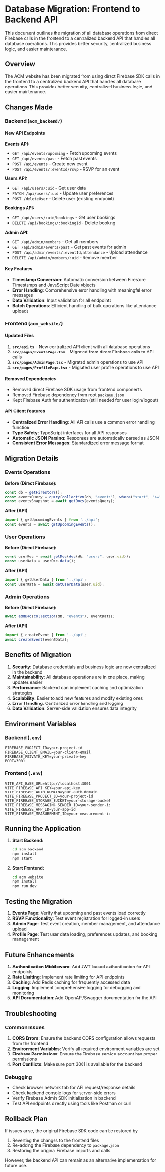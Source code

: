 # Database Migration: Frontend to Backend API

This document outlines the migration of all database operations from direct Firebase calls in the frontend to a centralized backend API that handles all database operations. This provides better security, centralized business logic, and easier maintenance.

## Overview

The ACM website has been migrated from using direct Firebase SDK calls in the frontend to a centralized backend API that handles all database operations. This provides better security, centralized business logic, and easier maintenance.

## Changes Made

### Backend (`acm_backend/`)

#### New API Endpoints

**Events API:**
- `GET /api/events/upcoming` - Fetch upcoming events
- `GET /api/events/past` - Fetch past events  
- `POST /api/events` - Create new event
- `POST /api/events/:eventId/rsvp` - RSVP for an event

**Users API:**
- `GET /api/users/:uid` - Get user data
- `PATCH /api/users/:uid` - Update user preferences
- `POST /deleteUser` - Delete user (existing endpoint)

**Bookings API:**
- `GET /api/users/:uid/bookings` - Get user bookings
- `DELETE /api/bookings/:bookingId` - Delete booking

**Admin API:**
- `GET /api/admin/members` - Get all members
- `GET /api/admin/events/past` - Get past events for admin
- `POST /api/admin/events/:eventId/attendance` - Upload attendance
- `DELETE /api/admin/members/:uid` - Remove member

#### Key Features

- **Timestamp Conversion**: Automatic conversion between Firestore Timestamps and JavaScript Date objects
- **Error Handling**: Comprehensive error handling with meaningful error messages
- **Data Validation**: Input validation for all endpoints
- **Batch Operations**: Efficient handling of bulk operations like attendance uploads

### Frontend (`acm_website/`)

#### Updated Files

1. **`src/api.ts`** - New centralized API client with all database operations
2. **`src/pages/EventsPage.tsx`** - Migrated from direct Firebase calls to API calls
3. **`src/pages/AdminPage.tsx`** - Migrated admin operations to use API
4. **`src/pages/ProfilePage.tsx`** - Migrated user profile operations to use API

#### Removed Dependencies

- Removed direct Firebase SDK usage from frontend components
- Removed Firebase dependency from root `package.json`
- Kept Firebase Auth for authentication (still needed for user login/logout)

#### API Client Features

- **Centralized Error Handling**: All API calls use a common error handling function
- **Type Safety**: TypeScript interfaces for all API responses
- **Automatic JSON Parsing**: Responses are automatically parsed as JSON
- **Consistent Error Messages**: Standardized error message format

## Migration Details

### Events Operations

**Before (Direct Firebase):**
```typescript
const db = getFirestore();
const eventsQuery = query(collection(db, "events"), where("start", ">=", Timestamp.now()));
const eventsSnapshot = await getDocs(eventsQuery);
```

**After (API):**
```typescript
import { getUpcomingEvents } from '../api';
const events = await getUpcomingEvents();
```

### User Operations

**Before (Direct Firebase):**
```typescript
const userDoc = await getDoc(doc(db, "users", user.uid));
const userData = userDoc.data();
```

**After (API):**
```typescript
import { getUserData } from '../api';
const userData = await getUserData(user.uid);
```

### Admin Operations

**Before (Direct Firebase):**
```typescript
await addDoc(collection(db, "events"), eventData);
```

**After (API):**
```typescript
import { createEvent } from '../api';
await createEvent(eventData);
```

## Benefits of Migration

1. **Security**: Database credentials and business logic are now centralized in the backend
2. **Maintainability**: All database operations are in one place, making updates easier
3. **Performance**: Backend can implement caching and optimization strategies
4. **Scalability**: Easier to add new features and modify existing ones
5. **Error Handling**: Centralized error handling and logging
6. **Data Validation**: Server-side validation ensures data integrity

## Environment Variables

### Backend (`.env`)
```
FIREBASE_PROJECT_ID=your-project-id
FIREBASE_CLIENT_EMAIL=your-client-email
FIREBASE_PRIVATE_KEY=your-private-key
PORT=3001
```

### Frontend (`.env`)
```
VITE_API_BASE_URL=http://localhost:3001
VITE_FIREBASE_API_KEY=your-api-key
VITE_FIREBASE_AUTH_DOMAIN=your-auth-domain
VITE_FIREBASE_PROJECT_ID=your-project-id
VITE_FIREBASE_STORAGE_BUCKET=your-storage-bucket
VITE_FIREBASE_MESSAGING_SENDER_ID=your-sender-id
VITE_FIREBASE_APP_ID=your-app-id
VITE_FIREBASE_MEASUREMENT_ID=your-measurement-id
```

## Running the Application

1. **Start Backend:**
   ```bash
   cd acm_backend
   npm install
   npm start
   ```

2. **Start Frontend:**
   ```bash
   cd acm_website
   npm install
   npm run dev
   ```

## Testing the Migration

1. **Events Page**: Verify that upcoming and past events load correctly
2. **RSVP Functionality**: Test event registration for logged-in users
3. **Admin Page**: Test event creation, member management, and attendance upload
4. **Profile Page**: Test user data loading, preferences updates, and booking management

## Future Enhancements

1. **Authentication Middleware**: Add JWT-based authentication for API endpoints
2. **Rate Limiting**: Implement rate limiting for API endpoints
3. **Caching**: Add Redis caching for frequently accessed data
4. **Logging**: Implement comprehensive logging for debugging and monitoring
5. **API Documentation**: Add OpenAPI/Swagger documentation for the API

## Troubleshooting

### Common Issues

1. **CORS Errors**: Ensure the backend CORS configuration allows requests from the frontend
2. **Environment Variables**: Verify all required environment variables are set
3. **Firebase Permissions**: Ensure the Firebase service account has proper permissions
4. **Port Conflicts**: Make sure port 3001 is available for the backend

### Debugging

- Check browser network tab for API request/response details
- Check backend console logs for server-side errors
- Verify Firebase Admin SDK initialization in backend
- Test API endpoints directly using tools like Postman or curl

## Rollback Plan

If issues arise, the original Firebase SDK code can be restored by:

1. Reverting the changes to the frontend files
2. Re-adding the Firebase dependency to `package.json`
3. Restoring the original Firebase imports and calls

However, the backend API can remain as an alternative implementation for future use.